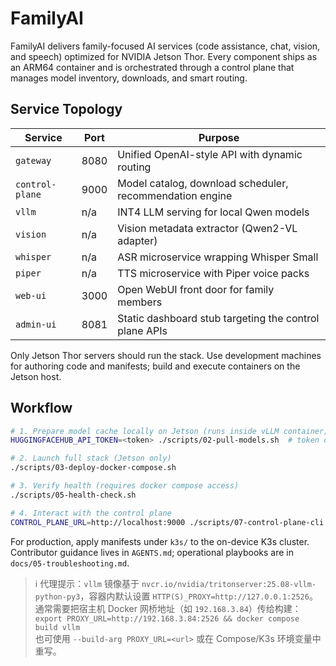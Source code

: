 # FamilyAI

FamilyAI delivers family-focused AI services (code assistance, chat, vision, and speech) optimized for NVIDIA Jetson Thor. Every component ships as an ARM64 container and is orchestrated through a control plane that manages model inventory, downloads, and smart routing.

## Service Topology

| Service        | Port | Purpose |
|----------------|------|---------|
| `gateway`      | 8080 | Unified OpenAI-style API with dynamic routing |
| `control-plane`| 9000 | Model catalog, download scheduler, recommendation engine |
| `vllm`         | n/a  | INT4 LLM serving for local Qwen models |
| `vision`       | n/a  | Vision metadata extractor (Qwen2-VL adapter) |
| `whisper`      | n/a  | ASR microservice wrapping Whisper Small |
| `piper`        | n/a  | TTS microservice with Piper voice packs |
| `web-ui`       | 3000 | Open WebUI front door for family members |
| `admin-ui`     | 8081 | Static dashboard stub targeting the control plane APIs |

Only Jetson Thor servers should run the stack. Use development machines for authoring code and manifests; build and execute containers on the Jetson host.

## Workflow

```bash
# 1. Prepare model cache locally on Jetson (runs inside vLLM container; proxy expected at http://127.0.0.1:2526)
HUGGINGFACEHUB_API_TOKEN=<token> ./scripts/02-pull-models.sh  # token optional for public models

# 2. Launch full stack (Jetson only)
./scripts/03-deploy-docker-compose.sh

# 3. Verify health (requires docker compose access)
./scripts/05-health-check.sh

# 4. Interact with the control plane
CONTROL_PLANE_URL=http://localhost:9000 ./scripts/07-control-plane-cli.sh list
```

For production, apply manifests under `k3s/` to the on-device K3s cluster. Contributor guidance lives in `AGENTS.md`; operational playbooks are in `docs/05-troubleshooting.md`.

> ℹ️ 代理提示：`vllm` 镜像基于 `nvcr.io/nvidia/tritonserver:25.08-vllm-python-py3`，容器内默认设置 `HTTP(S)_PROXY=http://127.0.0.1:2526`。通常需要把宿主机 Docker 网桥地址（如 `192.168.3.84`）传给构建：  
> `export PROXY_URL=http://192.168.3.84:2526 && docker compose build vllm`  
> 也可使用 `--build-arg PROXY_URL=<url>` 或在 Compose/K3s 环境变量中重写。
